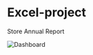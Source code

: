 # Excel-project
Store Annual Report











![Dashboard](https://github.com/user-attachments/assets/321ddfe0-9211-4a2f-ac12-edce55d4fb28)
